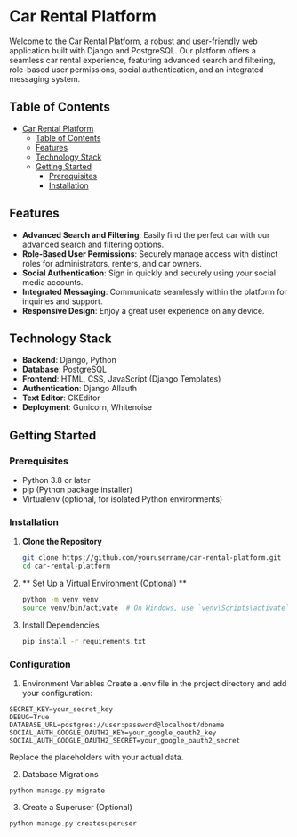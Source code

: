 # Car Rental Platform

Welcome to the Car Rental Platform, a robust and user-friendly web application built with Django and PostgreSQL. Our platform offers a seamless car rental experience, featuring advanced search and filtering, role-based user permissions, social authentication, and an integrated messaging system.

## Table of Contents

- [Car Rental Platform](#car-rental-platform)
  - [Table of Contents](#table-of-contents)
  - [Features](#features)
  - [Technology Stack](#technology-stack)
  - [Getting Started](#getting-started)
    - [Prerequisites](#prerequisites)
    - [Installation](#installation)

## Features

- **Advanced Search and Filtering**: Easily find the perfect car with our advanced search and filtering options.
- **Role-Based User Permissions**: Securely manage access with distinct roles for administrators, renters, and car owners.
- **Social Authentication**: Sign in quickly and securely using your social media accounts.
- **Integrated Messaging**: Communicate seamlessly within the platform for inquiries and support.
- **Responsive Design**: Enjoy a great user experience on any device.

## Technology Stack

- **Backend**: Django, Python
- **Database**: PostgreSQL
- **Frontend**: HTML, CSS, JavaScript (Django Templates)
- **Authentication**: Django Allauth
- **Text Editor**: CKEditor
- **Deployment**: Gunicorn, Whitenoise

## Getting Started

### Prerequisites

- Python 3.8 or later
- pip (Python package installer)
- Virtualenv (optional, for isolated Python environments)

### Installation

1. **Clone the Repository**

   ```bash
   git clone https://github.com/yourusername/car-rental-platform.git
   cd car-rental-platform

2. ** Set Up a Virtual Environment (Optional) **
    ```bash
    python -m venv venv
    source venv/bin/activate  # On Windows, use `venv\Scripts\activate`

3. Install Dependencies
    ```bash
    pip install -r requirements.txt
### Configuration
1. Environment Variables
Create a .env file in the project directory and add your configuration:
``` 
SECRET_KEY=your_secret_key
DEBUG=True
DATABASE_URL=postgres://user:password@localhost/dbname
SOCIAL_AUTH_GOOGLE_OAUTH2_KEY=your_google_oauth2_key
SOCIAL_AUTH_GOOGLE_OAUTH2_SECRET=your_google_oauth2_secret

```
Replace the placeholders with your actual data.

2. Database Migrations
```
python manage.py migrate
```
3. Create a Superuser (Optional)

```
python manage.py createsuperuser
```


